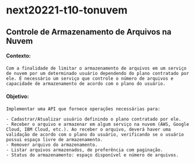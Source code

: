 # next20221-t10-tonuvem

## Controle de Armazenamento de Arquivos na Nuvem

#### Contexto:
    Com a finalidade de limitar o armazenamento de arquivos em um serviço de nuvem por um determinado usuário dependendo do plano contratado por ele. É necessário um serviço que controle o número de arquivos e capacidade de armazenamento de acordo com o plano do usuário.

#### Objetivo:
    Implementar uma API que fornece operações necessárias para:

    - Cadastrar/Atualizar usuário definindo o plano contratado por ele.
    - Receber o arquivo e armazenar em algum serviço na nuvem (AWS, Google Cloud, IBM Cloud, etc.). Ao receber o arquivo, deverá haver uma validação de acordo com o plano do usuário, verificando se o usuário possui espaço livre de armazenamento.
    - Remover arquivo do armazenamento.
    - Listar arquivos armazenados, de preferência com paginação.
    - Status do armazenamento: espaço disponível e número de arquivos.
